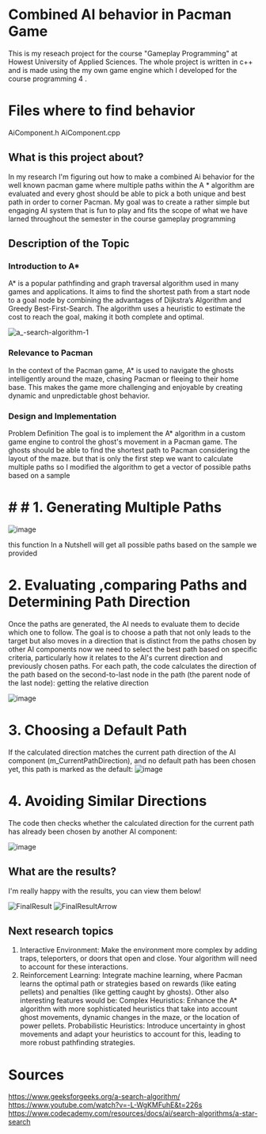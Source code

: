 
 # Combined AI behavior in Pacman Game
This is my reseach project for the course "Gameplay Programming" at Howest University of Applied Sciences.
The whole project is written in c++ and is made using the my own game engine which I developed for the course programming 4 . 
# Files where to find behavior 
AiComponent.h
AiComponent.cpp

## What is this project about?
In my research I'm figuring out how to make a combined Ai behavior for the well known pacman game  where multiple paths within the A * algorithm
are evaluated and every ghost should be able to pick a both unique  and best path in order to corner Pacman. 
My goal was to create a rather simple but engaging AI system that is fun to play and fits the scope of what we have
larned throughout the semester in the course gameplay programming 
## Description of the Topic
 ### Introduction to A*
A* is a popular pathfinding and graph traversal algorithm used in many games and applications. It aims to find the shortest path from a start node to a goal node by combining the advantages of Dijkstra’s Algorithm and Greedy Best-First-Search. The algorithm uses a heuristic to estimate the cost to reach the goal, making it both complete and optimal.

![a_-search-algorithm-1](https://github.com/user-attachments/assets/7113c452-3157-490b-b493-59c3b6664fc6)

### Relevance to Pacman
In the context of the Pacman game, A* is used to navigate the ghosts intelligently around the maze, chasing Pacman or fleeing to their home base. This makes the game more challenging and enjoyable by creating dynamic and unpredictable ghost behavior.

### Design and Implementation
Problem Definition
The goal is to implement the A* algorithm in a custom game engine to control the ghost's movement in a Pacman game. The ghosts should be able to find the shortest path to Pacman considering the layout of the maze.
but that is only the first step we want to calculate multiple paths so I modified the algorithm to get a vector of possible paths based on a sample 
# # # 1. Generating Multiple Paths

![image](https://github.com/user-attachments/assets/4d32ce7c-45be-4897-92c2-a57727347714)

this function In a Nutshell will get all possible paths based on the sample we provided 

# 2. Evaluating ,comparing Paths and Determining Path Direction
Once the paths are generated, the AI needs to evaluate them to decide which one to follow. The goal is to choose a path that not only leads to the target but also moves in a direction that is distinct from the paths chosen by other AI components
 now we need to select the best path based on specific criteria, particularly how it relates to the AI's current direction and previously chosen paths. 
For each path, the code calculates the direction of the path based on the second-to-last node in the path (the parent node of the last node): 
getting the relative direction 

![image](https://github.com/user-attachments/assets/5c14de16-deb6-4407-be91-96d269691fd7)


# 3. Choosing a Default Path
If the calculated direction matches the current path direction of the AI component (m_CurrentPathDirection), and no default path has been chosen yet, this path is marked as the default:
![image](https://github.com/user-attachments/assets/1affe1b3-3c46-4a8c-97ec-3a075756310d)

# 4. Avoiding Similar Directions
The code then checks whether the calculated direction for the current path has already been chosen by another AI component:

![image](https://github.com/user-attachments/assets/8200f5d8-54e4-4f7a-a68d-fdf7c69c5ea3)

## What are the results?
I'm really happy with the results, you can view them below!

![FinalResult](https://user-images.githubusercontent.com/114002276/211960929-d0a7d5a7-d0a8-4c7d-9967-1125ca6055a5.gif)
![FinalResultArrow](https://user-images.githubusercontent.com/114002276/211961935-77390449-14b0-4cda-86ac-f304d3d73a55.gif)

## Next research topics
1. Interactive Environment: Make the environment more complex by adding traps, teleporters, or doors that open and close. Your algorithm will need to account for these interactions.
2. Reinforcement Learning: Integrate machine learning, where Pacman learns the optimal path or strategies based on rewards (like eating pellets) and penalties (like getting caught by ghosts).
Other also interesting features would be:
Complex Heuristics: Enhance the A* algorithm with more sophisticated heuristics that take into account ghost movements, dynamic changes in the maze, or the location of power pellets.
Probabilistic Heuristics: Introduce uncertainty in ghost movements and adapt your heuristics to account for this, leading to more robust pathfinding strategies.

# Sources
https://www.geeksforgeeks.org/a-search-algorithm/
https://www.youtube.com/watch?v=-L-WgKMFuhE&t=226s
https://www.codecademy.com/resources/docs/ai/search-algorithms/a-star-search
